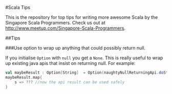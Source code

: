 #Scala Tips

This is the repository for top tips for writing more awesome Scala by the Singapore Scala Programmers. Check us out at http://www.meetup.com/Singapore-Scala-Programmers.

##Tips

###Use option to wrap up anything that could possibly return null.

If you initialise `Option` with `null` you get a `None`. This is really useful to wrap up existing java apis that insist on returning null. For example:

```scala
val maybeResult : Option[String]  = Option(naughtyNullReturningApi.doStuff())
maybeResult.map{
    s => ??? //now the api result can be used safely
}
```

